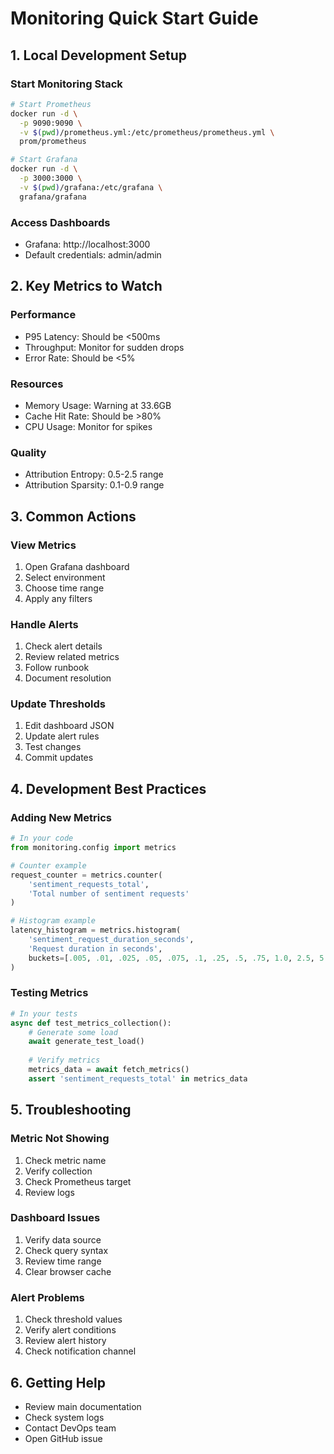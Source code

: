 # Monitoring Quick Start Guide

## 1. Local Development Setup

### Start Monitoring Stack
```bash
# Start Prometheus
docker run -d \
  -p 9090:9090 \
  -v $(pwd)/prometheus.yml:/etc/prometheus/prometheus.yml \
  prom/prometheus

# Start Grafana
docker run -d \
  -p 3000:3000 \
  -v $(pwd)/grafana:/etc/grafana \
  grafana/grafana
```

### Access Dashboards
- Grafana: http://localhost:3000
- Default credentials: admin/admin

## 2. Key Metrics to Watch

### Performance
- P95 Latency: Should be <500ms
- Throughput: Monitor for sudden drops
- Error Rate: Should be <5%

### Resources
- Memory Usage: Warning at 33.6GB
- Cache Hit Rate: Should be >80%
- CPU Usage: Monitor for spikes

### Quality
- Attribution Entropy: 0.5-2.5 range
- Attribution Sparsity: 0.1-0.9 range

## 3. Common Actions

### View Metrics
1. Open Grafana dashboard
2. Select environment
3. Choose time range
4. Apply any filters

### Handle Alerts
1. Check alert details
2. Review related metrics
3. Follow runbook
4. Document resolution

### Update Thresholds
1. Edit dashboard JSON
2. Update alert rules
3. Test changes
4. Commit updates

## 4. Development Best Practices

### Adding New Metrics
```python
# In your code
from monitoring.config import metrics

# Counter example
request_counter = metrics.counter(
    'sentiment_requests_total',
    'Total number of sentiment requests'
)

# Histogram example
latency_histogram = metrics.histogram(
    'sentiment_request_duration_seconds',
    'Request duration in seconds',
    buckets=[.005, .01, .025, .05, .075, .1, .25, .5, .75, 1.0, 2.5, 5.0]
)
```

### Testing Metrics
```python
# In your tests
async def test_metrics_collection():
    # Generate some load
    await generate_test_load()
    
    # Verify metrics
    metrics_data = await fetch_metrics()
    assert 'sentiment_requests_total' in metrics_data
```

## 5. Troubleshooting

### Metric Not Showing
1. Check metric name
2. Verify collection
3. Check Prometheus target
4. Review logs

### Dashboard Issues
1. Verify data source
2. Check query syntax
3. Review time range
4. Clear browser cache

### Alert Problems
1. Check threshold values
2. Verify alert conditions
3. Review alert history
4. Check notification channel

## 6. Getting Help
- Review main documentation
- Check system logs
- Contact DevOps team
- Open GitHub issue

